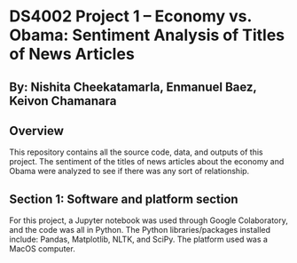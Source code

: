 # DS4002 Project 1 – Economy vs. Obama: Sentiment Analysis of Titles of News Articles
## By: Nishita Cheekatamarla, Enmanuel Baez, Keivon Chamanara

## Overview

This repository contains all the source code, data, and outputs of this project. The sentiment of the titles of news articles about the economy and Obama were analyzed to see if there was any sort of relationship.

## Section 1: Software and platform section

For this project, a Jupyter notebook was used through Google Colaboratory, and the code was all in Python. The Python libraries/packages installed include: Pandas, Matplotlib, NLTK, and SciPy. The platform used was a MacOS computer.







